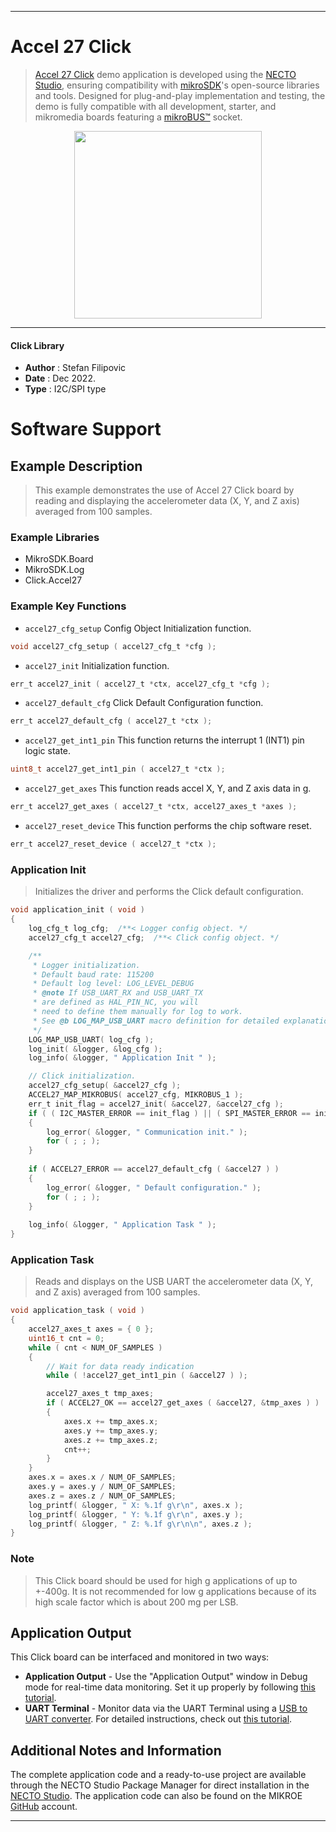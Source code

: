 
---
# Accel 27 Click

> [Accel 27 Click](https://www.mikroe.com/?pid_product=MIKROE-5528) demo application is developed using
the [NECTO Studio](https://www.mikroe.com/necto), ensuring compatibility with [mikroSDK](https://www.mikroe.com/mikrosdk)'s
open-source libraries and tools. Designed for plug-and-play implementation and testing, the demo is fully compatible with
all development, starter, and mikromedia boards featuring a [mikroBUS&trade;](https://www.mikroe.com/mikrobus) socket.

<p align="center">
  <img src="https://www.mikroe.com/?pid_product=MIKROE-5528&image=1" height=300px>
</p>

---

#### Click Library

- **Author**        : Stefan Filipovic
- **Date**          : Dec 2022.
- **Type**          : I2C/SPI type

# Software Support

## Example Description

> This example demonstrates the use of Accel 27 Click board by reading and displaying the accelerometer data (X, Y, and Z axis) averaged from 100 samples.

### Example Libraries

- MikroSDK.Board
- MikroSDK.Log
- Click.Accel27

### Example Key Functions

- `accel27_cfg_setup` Config Object Initialization function.
```c
void accel27_cfg_setup ( accel27_cfg_t *cfg );
```

- `accel27_init` Initialization function.
```c
err_t accel27_init ( accel27_t *ctx, accel27_cfg_t *cfg );
```

- `accel27_default_cfg` Click Default Configuration function.
```c
err_t accel27_default_cfg ( accel27_t *ctx );
```

- `accel27_get_int1_pin` This function returns the interrupt 1 (INT1) pin logic state.
```c
uint8_t accel27_get_int1_pin ( accel27_t *ctx );
```

- `accel27_get_axes` This function reads accel X, Y, and Z axis data in g.
```c
err_t accel27_get_axes ( accel27_t *ctx, accel27_axes_t *axes );
```

- `accel27_reset_device` This function performs the chip software reset.
```c
err_t accel27_reset_device ( accel27_t *ctx );
```

### Application Init

> Initializes the driver and performs the Click default configuration.

```c
void application_init ( void )
{
    log_cfg_t log_cfg;  /**< Logger config object. */
    accel27_cfg_t accel27_cfg;  /**< Click config object. */

    /** 
     * Logger initialization.
     * Default baud rate: 115200
     * Default log level: LOG_LEVEL_DEBUG
     * @note If USB_UART_RX and USB_UART_TX 
     * are defined as HAL_PIN_NC, you will 
     * need to define them manually for log to work. 
     * See @b LOG_MAP_USB_UART macro definition for detailed explanation.
     */
    LOG_MAP_USB_UART( log_cfg );
    log_init( &logger, &log_cfg );
    log_info( &logger, " Application Init " );

    // Click initialization.
    accel27_cfg_setup( &accel27_cfg );
    ACCEL27_MAP_MIKROBUS( accel27_cfg, MIKROBUS_1 );
    err_t init_flag = accel27_init( &accel27, &accel27_cfg );
    if ( ( I2C_MASTER_ERROR == init_flag ) || ( SPI_MASTER_ERROR == init_flag ) )
    {
        log_error( &logger, " Communication init." );
        for ( ; ; );
    }
    
    if ( ACCEL27_ERROR == accel27_default_cfg ( &accel27 ) )
    {
        log_error( &logger, " Default configuration." );
        for ( ; ; );
    }
    
    log_info( &logger, " Application Task " );
}
```

### Application Task

> Reads and displays on the USB UART the accelerometer data (X, Y, and Z axis) averaged from 100 samples.

```c
void application_task ( void )
{
    accel27_axes_t axes = { 0 };
    uint16_t cnt = 0;
    while ( cnt < NUM_OF_SAMPLES )
    {
        // Wait for data ready indication
        while ( !accel27_get_int1_pin ( &accel27 ) );

        accel27_axes_t tmp_axes;
        if ( ACCEL27_OK == accel27_get_axes ( &accel27, &tmp_axes ) )
        {
            axes.x += tmp_axes.x;
            axes.y += tmp_axes.y;
            axes.z += tmp_axes.z;
            cnt++;
        }
    }
    axes.x = axes.x / NUM_OF_SAMPLES;
    axes.y = axes.y / NUM_OF_SAMPLES;
    axes.z = axes.z / NUM_OF_SAMPLES;
    log_printf( &logger, " X: %.1f g\r\n", axes.x );
    log_printf( &logger, " Y: %.1f g\r\n", axes.y );
    log_printf( &logger, " Z: %.1f g\r\n\n", axes.z );
}
```

### Note

> This Click board should be used for high g applications of up to +-400g. It is not recommended
for low g applications because of its high scale factor which is about 200 mg per LSB.

## Application Output

This Click board can be interfaced and monitored in two ways:
- **Application Output** - Use the "Application Output" window in Debug mode for real-time data monitoring.
Set it up properly by following [this tutorial](https://www.youtube.com/watch?v=ta5yyk1Woy4).
- **UART Terminal** - Monitor data via the UART Terminal using
a [USB to UART converter](https://www.mikroe.com/click/interface/usb?interface*=uart,uart). For detailed instructions,
check out [this tutorial](https://help.mikroe.com/necto/v2/Getting%20Started/Tools/UARTTerminalTool).

## Additional Notes and Information

The complete application code and a ready-to-use project are available through the NECTO Studio Package Manager for 
direct installation in the [NECTO Studio](https://www.mikroe.com/necto). The application code can also be found on
the MIKROE [GitHub](https://github.com/MikroElektronika/mikrosdk_click_v2) account.

---
